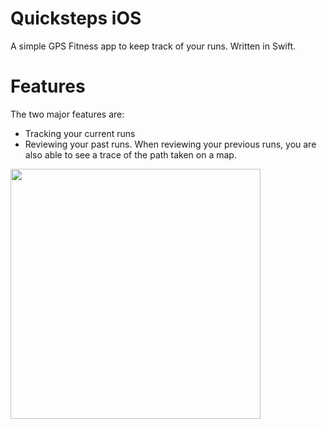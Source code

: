 # Quicksteps iOS
A simple GPS Fitness app to keep track of your runs. Written in Swift.

# Features
The two major features are:
* Tracking your current runs
* Reviewing your past runs.
When reviewing your previous runs, you are also able to see a trace of the path taken on a map.

<img width="400" src="https://user-images.githubusercontent.com/33184801/93404015-b66dad00-f84e-11ea-9d90-e995a5594b02.png">


